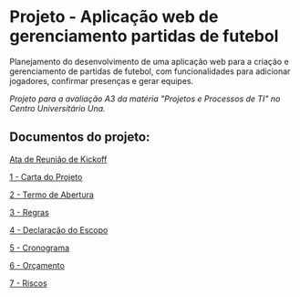 # Projeto - Aplicação web de gerenciamento partidas de futebol
Planejamento do desenvolvimento de uma aplicação web para a criação e gerenciamento de partidas de futebol, com funcionalidades para adicionar jogadores, confirmar presenças e gerar equipes.

<i>Projeto para a avaliação A3 da matéria "Projetos e Processos de TI" no Centro Universitário Una.</i>

## Documentos do projeto:
[Ata de Reunião de Kickoff](000%20-%20Ata%20de%20Reunião%20de%20Kickoff.pdf)

[1 - Carta do Projeto](001%20-%20Carta%20do%20Projeto.pdf)

[2 - Termo de Abertura](002%20-%20Termo%20de%20Abertura%20do%20Projeto.pdf)

[3 - Regras](003%20-%20Regras%20do%20Projeto.pdf)

[4 - Declaração do Escopo](004%20-%20Declaração%20do%20Escopo%20do%20Projeto.pdf)

[5 - Cronograma](005%20-%20Cronograma%20do%20Projeto.pdf)

[6 - Orçamento](006%20-%20Orçamento%20do%20Projeto.pdf)

[7 - Riscos](007%20-%20Riscos%20do%20Projeto.pdf)
